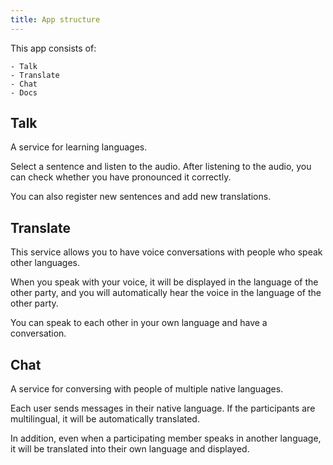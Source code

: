 ```yaml
---
title: App structure
---
```


This app consists of:

```
- Talk
- Translate
- Chat
- Docs
```

## Talk

A service for learning languages.

Select a sentence and listen to the audio. After listening to the audio, you can check whether you have pronounced it correctly.

You can also register new sentences and add new translations.

## Translate

This service allows you to have voice conversations with people who speak other languages.

When you speak with your voice, it will be displayed in the language of the other party, and you will automatically hear the voice in the language of the other party.

You can speak to each other in your own language and have a conversation.

## Chat

A service for conversing with people of multiple native languages.

Each user sends messages in their native language. If the participants are multilingual, it will be automatically translated.

In addition, even when a participating member speaks in another language, it will be translated into their own language and displayed.
